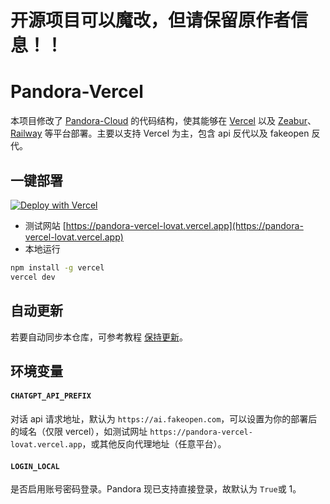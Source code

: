 # 开源项目可以魔改，但请保留原作者信息！！

# Pandora-Vercel
本项目修改了 [Pandora-Cloud](https://github.com/pengzhile/pandora-cloud) 的代码结构，使其能够在 [Vercel](https://vercel.com) 以及 [Zeabur](https://Zeabur.com)、[Railway](https://railway.app) 等平台部署。主要以支持 Vercel 为主，包含 api 反代以及 fakeopen 反代。  

## 一键部署
[![Deploy with Vercel](https://vercel.com/button)](https://vercel.com/new/clone?repository-url=https%3A%2F%2Fgithub.com%2Fchrysoljq%2Fpandora-vercel&project-name=pandora-vercel&framework=other)
+ 测试网站 [https://pandora-vercel-lovat.vercel.app](https://pandora-vercel-lovat.vercel.app)
+ 本地运行
```bash
npm install -g vercel
vercel dev
```

## 自动更新
若要自动同步本仓库，可参考教程 [保持更新](https://github.com/Yidadaa/ChatGPT-Next-Web/blob/main/README_CN.md#%E4%BF%9D%E6%8C%81%E6%9B%B4%E6%96%B0)。

## **环境变量**
#### `CHATGPT_API_PREFIX`  
对话 api 请求地址，默认为 `https://ai.fakeopen.com`，可以设置为你的部署后的域名（仅限 vercel），如测试网址 `https://pandora-vercel-lovat.vercel.app`，或其他反向代理地址（任意平台）。

#### `LOGIN_LOCAL`  
是否启用账号密码登录。Pandora 现已支持直接登录，故默认为 `True`或 1。
